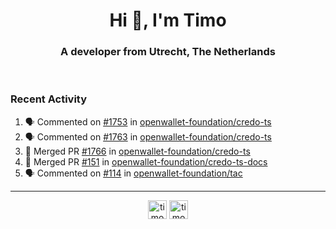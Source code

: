 <h1 align="center">Hi 👋, I'm Timo</h1>
<h3 align="center">A developer from Utrecht, The Netherlands</h3>
<br/>
<!-- https://github.com/rahuldkjain/github-profile-readme-generator --!>

<!--  <p align="left"><img src="https://github-readme-stats.vercel.app/api?username=timoglastra&show_icons=true&count_private=true&" alt="timoglastra" /></p> --!>

<!--
Github language stats
<p align="left"><img src="https://github-readme-stats.vercel.app/api/top-langs/?username=timoglastra&layout=compact" alt="timoglastra" /><p>
-->

<!-- Codestats language stats -->
<!-- <p align="left"><img src="https://codestats-readme.vercel.app/api/top-langs/?username=timoglastra&layout=compact&language_count=12" alt="timoglastra" /><p>    --!>
  
<h3>Recent Activity</h3>

<!--START_SECTION:activity-->
1. 🗣 Commented on [#1753](https://github.com/openwallet-foundation/credo-ts/pull/1753#issuecomment-1947634765) in [openwallet-foundation/credo-ts](https://github.com/openwallet-foundation/credo-ts)
2. 🗣 Commented on [#1763](https://github.com/openwallet-foundation/credo-ts/issues/1763#issuecomment-1947632119) in [openwallet-foundation/credo-ts](https://github.com/openwallet-foundation/credo-ts)
3. 🎉 Merged PR [#1766](https://github.com/openwallet-foundation/credo-ts/pull/1766) in [openwallet-foundation/credo-ts](https://github.com/openwallet-foundation/credo-ts)
4. 🎉 Merged PR [#151](https://github.com/openwallet-foundation/credo-ts-docs/pull/151) in [openwallet-foundation/credo-ts-docs](https://github.com/openwallet-foundation/credo-ts-docs)
5. 🗣 Commented on [#114](https://github.com/openwallet-foundation/tac/issues/114#issuecomment-1947610386) in [openwallet-foundation/tac](https://github.com/openwallet-foundation/tac)
<!--END_SECTION:activity-->

---

<p align="center">
<a href="https://twitter.com/timoglastra" target="blank"><img align="center" src="https://cdn.jsdelivr.net/npm/simple-icons@3.0.1/icons/twitter.svg" alt="timoglastra" height="30" width="30" /></a>
<a href="https://linkedin.com/in/timoglastra" target="blank"><img align="center" src="https://cdn.jsdelivr.net/npm/simple-icons@3.0.1/icons/linkedin.svg" alt="timoglastra" height="30" width="30" /></a>
</p>



